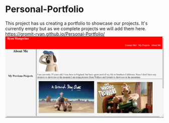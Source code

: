 # Personal-Portfolio
This project has us creating a portfolio to showcase our projects. It's currently empty but as we complete projects we will add them here.
https://gromit-ryan.github.io/Personal-Portfolio/
![alt text](https://github.com/Gromit-Ryan/Personal-Portfolio/blob/main/assets/Images/website%20screenshot.png)
